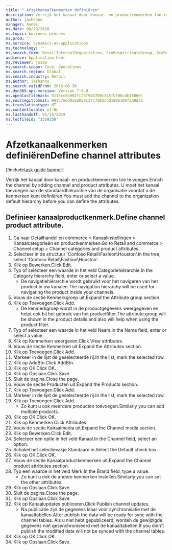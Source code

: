```yaml
---
title: " Afzetkanaalkenmerken definiëren"
description: Verrijk het kanaal door kanaal- en productkenmerken toe te voegen.
author: jashanno
manager: AnnBe
ms.date: 08/29/2018
ms.topic: business-process
ms.prod: ''
ms.service: dynamics-ax-applications
ms.technology: ''
ms.search.form: RetailInternalOrganization, EcoResAttributeGroup, EcoResAttributeGroupAttribute, RetailAddChannelItems, RetailCatalogProductAttributeValue, RetailMedia
audience: Application User
ms.reviewer: josaw
ms.search.scope: Core, Operations
ms.search.region: Global
ms.search.industry: Retail
ms.author: jashanno
ms.search.validFrom: 2016-06-30
ms.dyn365.ops.version: Version 7.0.0
ms.openlocfilehash: 5115cc0a902fc23f943700c245fbf08cdb10060c
ms.sourcegitcommit: 9d4c7edd0ae2053c37c7d81cdd180b16bf3a9d3b
ms.translationtype: HT
ms.contentlocale: nl-NL
ms.lasthandoff: 05/15/2019
ms.locfileid: "1559250"
---
```

# <a name="define-channel-attributes"></a><span data-ttu-id="13b8a-103"> Afzetkanaalkenmerken definiëren</span><span class="sxs-lookup"><span data-stu-id="13b8a-103">Define channel attributes</span></span>

[!include[task guide banner](../includes/task-guide-banner.md)]

<span data-ttu-id="13b8a-104">Verrijk het kanaal door kanaal- en productkenmerken toe te voegen.</span><span class="sxs-lookup"><span data-stu-id="13b8a-104">Enrich the channel by adding channel and product attributes.</span></span> <span data-ttu-id="13b8a-105">U moet het kanaal toevoegen aan de standaardhiërarchie van de organisatie voordat u de kenmerken kunt definiëren.</span><span class="sxs-lookup"><span data-stu-id="13b8a-105">You must add the channel to the organization default hierarchy before you can define the attributes.</span></span>


## <a name="define-channel-product-attribute"></a><span data-ttu-id="13b8a-106">Definieer kanaalproductkenmerk.</span><span class="sxs-lookup"><span data-stu-id="13b8a-106">Define channel product attribute.</span></span>
1. <span data-ttu-id="13b8a-107">Ga naar Detailhandel en commerce > Kanaalinstellingen > Kanaalcategorieën en productkenmerken.</span><span class="sxs-lookup"><span data-stu-id="13b8a-107">Go to Retail and commerce > Channel setup > Channel categories and product attributes.</span></span>
2. <span data-ttu-id="13b8a-108">Selecteer in de structuur 'Contoso Retail\Fashion\Houston'.</span><span class="sxs-lookup"><span data-stu-id="13b8a-108">In the tree, select 'Contoso Retail\Fashion\Houston'.</span></span>
3. <span data-ttu-id="13b8a-109">Klik op Bewerken.</span><span class="sxs-lookup"><span data-stu-id="13b8a-109">Click Edit.</span></span>
4. <span data-ttu-id="13b8a-110">Typ of selecteer een waarde in het veld Categoriehiërarchie.</span><span class="sxs-lookup"><span data-stu-id="13b8a-110">In the Category hierarchy field, enter or select a value.</span></span>
    * <span data-ttu-id="13b8a-111">De navigatiehiërarchie wordt gebruikt voor het navigeren van het product in uw kanalen.</span><span class="sxs-lookup"><span data-stu-id="13b8a-111">The navigation hierarchy will be used for navigating the product inside your channels.</span></span>  
5. <span data-ttu-id="13b8a-112">Vouw de sectie Kenmerkgroep uit.</span><span class="sxs-lookup"><span data-stu-id="13b8a-112">Expand the Attribute group section.</span></span>
6. <span data-ttu-id="13b8a-113">Klik op Toevoegen.</span><span class="sxs-lookup"><span data-stu-id="13b8a-113">Click Add.</span></span>
    * <span data-ttu-id="13b8a-114">De kenmerkgroep wordt in de productgegevens weergegeven en helpt ook bij het gebruik van het productfilter.</span><span class="sxs-lookup"><span data-stu-id="13b8a-114">The attribute group will be shown in the product details and also will help when using the product filter.</span></span>  
7. <span data-ttu-id="13b8a-115">Typ of selecteer een waarde in het veld Naam.</span><span class="sxs-lookup"><span data-stu-id="13b8a-115">In the Name field, enter or select a value.</span></span>
8. <span data-ttu-id="13b8a-116">Klik op Kenmerken weergeven.</span><span class="sxs-lookup"><span data-stu-id="13b8a-116">Click View attributes.</span></span>
9. <span data-ttu-id="13b8a-117">Vouw de sectie Kenmerken uit.</span><span class="sxs-lookup"><span data-stu-id="13b8a-117">Expand the Attributes section.</span></span>
10. <span data-ttu-id="13b8a-118">Klik op Toevoegen.</span><span class="sxs-lookup"><span data-stu-id="13b8a-118">Click Add.</span></span>
11. <span data-ttu-id="13b8a-119">Markeer in de lijst de geselecteerde rij.</span><span class="sxs-lookup"><span data-stu-id="13b8a-119">In the list, mark the selected row.</span></span>
12. <span data-ttu-id="13b8a-120">Klik op AddBtn.</span><span class="sxs-lookup"><span data-stu-id="13b8a-120">Click AddBtn.</span></span>
13. <span data-ttu-id="13b8a-121">Klik op OK.</span><span class="sxs-lookup"><span data-stu-id="13b8a-121">Click OK.</span></span>
14. <span data-ttu-id="13b8a-122">Klik op Opslaan.</span><span class="sxs-lookup"><span data-stu-id="13b8a-122">Click Save.</span></span>
15. <span data-ttu-id="13b8a-123">Sluit de pagina.</span><span class="sxs-lookup"><span data-stu-id="13b8a-123">Close the page.</span></span>
16. <span data-ttu-id="13b8a-124">Vouw de sectie Producten uit.</span><span class="sxs-lookup"><span data-stu-id="13b8a-124">Expand the Products section.</span></span>
17. <span data-ttu-id="13b8a-125">Klik op Toevoegen.</span><span class="sxs-lookup"><span data-stu-id="13b8a-125">Click Add.</span></span>
18. <span data-ttu-id="13b8a-126">Markeer in de lijst de geselecteerde rij.</span><span class="sxs-lookup"><span data-stu-id="13b8a-126">In the list, mark the selected row.</span></span>
19. <span data-ttu-id="13b8a-127">Klik op Toevoegen.</span><span class="sxs-lookup"><span data-stu-id="13b8a-127">Click Add.</span></span>
    * <span data-ttu-id="13b8a-128">Zo kunt u ook meerdere producten toevoegen.</span><span class="sxs-lookup"><span data-stu-id="13b8a-128">Similarly you can add multiple products.</span></span>  
20. <span data-ttu-id="13b8a-129">Klik op OK.</span><span class="sxs-lookup"><span data-stu-id="13b8a-129">Click OK.</span></span>
21. <span data-ttu-id="13b8a-130">Klik op Kenmerken.</span><span class="sxs-lookup"><span data-stu-id="13b8a-130">Click Attributes.</span></span>
22. <span data-ttu-id="13b8a-131">Vouw de sectie Kanaalmedia uit.</span><span class="sxs-lookup"><span data-stu-id="13b8a-131">Expand the Channel media section.</span></span>
23. <span data-ttu-id="13b8a-132">Klik op Bewerken.</span><span class="sxs-lookup"><span data-stu-id="13b8a-132">Click Edit.</span></span>
24. <span data-ttu-id="13b8a-133">Selecteer een optie in het veld Kanaal.</span><span class="sxs-lookup"><span data-stu-id="13b8a-133">In the Channel field, select an option.</span></span>
25. <span data-ttu-id="13b8a-134">Schakel het selectievakje Standaard in.</span><span class="sxs-lookup"><span data-stu-id="13b8a-134">Select the Default check box.</span></span>
26. <span data-ttu-id="13b8a-135">Klik op OK.</span><span class="sxs-lookup"><span data-stu-id="13b8a-135">Click OK.</span></span>
27. <span data-ttu-id="13b8a-136">Vouw de sectie Kanaalproductkenmerken uit.</span><span class="sxs-lookup"><span data-stu-id="13b8a-136">Expand the Channel product attributes section.</span></span>
28. <span data-ttu-id="13b8a-137">Typ een waarde in het veld Merk.</span><span class="sxs-lookup"><span data-stu-id="13b8a-137">In the Brand field, type a value.</span></span>
    * <span data-ttu-id="13b8a-138">Zo kunt u ook de andere kenmerken instellen.</span><span class="sxs-lookup"><span data-stu-id="13b8a-138">Similarly you can set the other attributes.</span></span>  
29. <span data-ttu-id="13b8a-139">Klik op Opslaan.</span><span class="sxs-lookup"><span data-stu-id="13b8a-139">Click Save.</span></span>
30. <span data-ttu-id="13b8a-140">Sluit de pagina.</span><span class="sxs-lookup"><span data-stu-id="13b8a-140">Close the page.</span></span>
31. <span data-ttu-id="13b8a-141">Klik op Opslaan.</span><span class="sxs-lookup"><span data-stu-id="13b8a-141">Click Save.</span></span>
32. <span data-ttu-id="13b8a-142">Klik op Kanaalupdates publiceren.</span><span class="sxs-lookup"><span data-stu-id="13b8a-142">Click Publish channel updates.</span></span>
    * <span data-ttu-id="13b8a-143">Na publicatie zijn de gegevens klaar voor synchronisatie met de kanaaltabellen.</span><span class="sxs-lookup"><span data-stu-id="13b8a-143">After publish the data will be ready for sync with the channel tables.</span></span> <span data-ttu-id="13b8a-144">Als u niet hebt gepubliceerd, worden de gewijzigde gegevens niet gesynchroniseerd met de kanaaltabellen.</span><span class="sxs-lookup"><span data-stu-id="13b8a-144">If you didn't publish the modified data will not be synced with the channel tables.</span></span>  
33. <span data-ttu-id="13b8a-145">Klik op OK.</span><span class="sxs-lookup"><span data-stu-id="13b8a-145">Click OK.</span></span>
34. <span data-ttu-id="13b8a-146">Klik op Opslaan.</span><span class="sxs-lookup"><span data-stu-id="13b8a-146">Click Save.</span></span>

